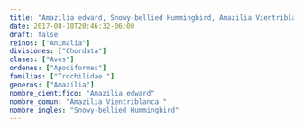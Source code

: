 ```yaml
---
title: "Amazilia edward, Snowy-bellied Hummingbird, Amazilia Vientriblanca "
date: 2017-08-18T20:46:32-06:00
draft: false
reinos: ["Animalia"]
divisiones: ["Chordata"]
clases: ["Aves"]
ordenes: ["Apodiformes"]
familias: ["Trochilidae "]
generos: ["Amazilia"]
nombre_cientifico: "Amazilia edward"
nombre_comun: "Amazilia Vientriblanca "
nombre_ingles: "Snowy-bellied Hummingbird"
---
```

